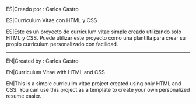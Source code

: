 ES|Creado por : Carlos Castro

ES|Currículum Vitae con HTML y CSS

ES|Este es un proyecto de currículum vitae simple creado utilizando solo HTML y CSS. Puede utilizar este proyecto como una plantilla para crear su propio currículum personalizado con facilidad.

--------------------------------------------------------------------------------------------------------------------------------------------------------------------------------------------------------

EN|Created by : Carlos Castro

EN|Curriculum Vitae with HTML and CSS

EN|This is a simple curriculim vitae project created using only HTML and CSS. You can use this project as a template to create your own personalized resume easier.
